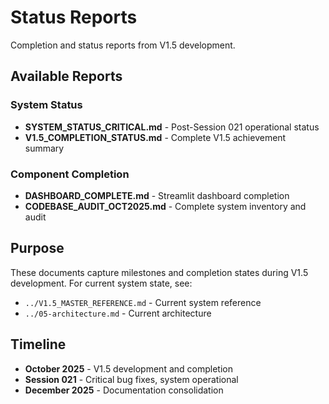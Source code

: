 # Status Reports

Completion and status reports from V1.5 development.

## Available Reports

### System Status
- **SYSTEM_STATUS_CRITICAL.md** - Post-Session 021 operational status
- **V1.5_COMPLETION_STATUS.md** - Complete V1.5 achievement summary

### Component Completion
- **DASHBOARD_COMPLETE.md** - Streamlit dashboard completion
- **CODEBASE_AUDIT_OCT2025.md** - Complete system inventory and audit

## Purpose

These documents capture milestones and completion states during V1.5 development.
For current system state, see:
- `../V1.5_MASTER_REFERENCE.md` - Current system reference
- `../05-architecture.md` - Current architecture

## Timeline

- **October 2025** - V1.5 development and completion
- **Session 021** - Critical bug fixes, system operational
- **December 2025** - Documentation consolidation
